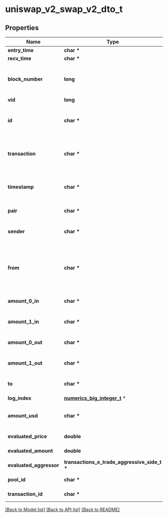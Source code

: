 # uniswap_v2_swap_v2_dto_t

## Properties
Name | Type | Description | Notes
------------ | ------------- | ------------- | -------------
**entry_time** | **char \*** |  | [optional] 
**recv_time** | **char \*** |  | [optional] 
**block_number** | **long** | Number of block in which entity was recorded. | [optional] 
**vid** | **long** |  | [optional] 
**id** | **char \*** | Transaction hash plus index in Transaction swap array. | [optional] 
**transaction** | **char \*** | Reference to transaction swap was included in. | [optional] 
**timestamp** | **char \*** | Timestamp of swap, used for sorted lookups. | [optional] 
**pair** | **char \*** | Reference to pair. | [optional] 
**sender** | **char \*** | Address that initiated the swap. | [optional] 
**from** | **char \*** | The EOA (Externally Owned Account) that initiated the transaction. | [optional] 
**amount_0_in** | **char \*** | Amount of token0 sold. | [optional] 
**amount_1_in** | **char \*** | Amount of token1 sold. | [optional] 
**amount_0_out** | **char \*** | Amount of token0 received. | [optional] 
**amount_1_out** | **char \*** | Amount of token1 received. | [optional] 
**to** | **char \*** | Recipient of output tokens. | [optional] 
**log_index** | [**numerics_big_integer_t**](numerics_big_integer.md) \* |  | [optional] 
**amount_usd** | **char \*** | Derived amount of tokens sold in USD. | [optional] 
**evaluated_price** | **double** |  | [optional] [readonly] 
**evaluated_amount** | **double** |  | [optional] [readonly] 
**evaluated_aggressor** | **transactions_e_trade_aggressive_side_t \*** |  | [optional] 
**pool_id** | **char \*** |  | [optional] [readonly] 
**transaction_id** | **char \*** |  | [optional] [readonly] 

[[Back to Model list]](../README.md#documentation-for-models) [[Back to API list]](../README.md#documentation-for-api-endpoints) [[Back to README]](../README.md)


